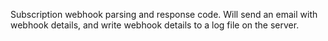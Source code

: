 Subscription webhook parsing and response code. Will send an email with webhook details, and write webhook details to a log file on the server.

